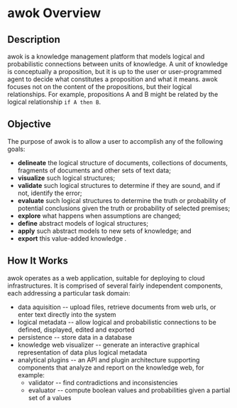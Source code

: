 # awok Overview

## Description
awok is a knowledge management platform that models logical and probabilistic connections between units of knowledge.  A unit of knowledge is conceptually a proposition, but it is up to the user or user-programmed agent to decide what constitutes a proposition and what it means.  awok focuses not on the content of the propositions, but their logical relationships. For example, propositions A and B might be related by the logical relationship ```if A then B```. 

## Objective
The purpose of awok is to allow a user to accomplish any of the following goals:

* __delineate__ the logical structure of documents, collections of documents, fragments of documents and other sets of text data;
* __visualize__ such logical structures;
* __validate__ such logical structures to determine if they are sound, and if not, identify the error;
* __evaluate__ such logical structures to determine the truth or probability of potential conclusions given the truth or probability of selected premises;
* __explore__ what happens when assumptions are changed; 
* __define__ abstract models of logical structures;
* __apply__ such abstract models to new sets of knowledge; and
* __export__ this value-added knowledge .

## How It Works
awok operates as a web application, suitable for deploying to cloud infrastructures.  It is comprised of several fairly independent components, each addressing a particular task domain:
* data aquisition -- upload files, retrieve documents from web urls, or enter text directly into the system
* logical metadata -- allow logical and probabilistic connections to be defined, displayed, edited and exported
* persistence -- store data in a database
* knowledge web visualizer -- generate an interactive graphical representation of data plus logical metadata
* analytical plugins -- an API and plugin architecture supporting components that analyze and report on the knowledge web, for example:
  * validator -- find contradictions and inconsistencies
  * evaluator -- compute boolean values and probabilities given a partial set of a values


